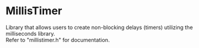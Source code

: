 # MillisTimer
Library that allows users to create non-blocking delays (timers) utilizing the milliseconds library.
<br>
Refer to "millistimer.h" for documentation.
